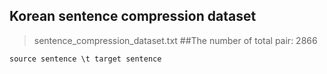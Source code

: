 Korean sentence compression dataset
-----------------------------------

>sentence_compression_dataset.txt
##The number of total pair: 2866
```
source sentence \t target sentence
```

